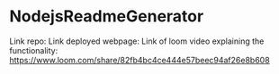 # NodejsReadmeGenerator
Link repo:
Link deployed webpage:
Link of loom video explaining the functionality: https://www.loom.com/share/82fb4bc4ce444e57beec94af26e8b608
